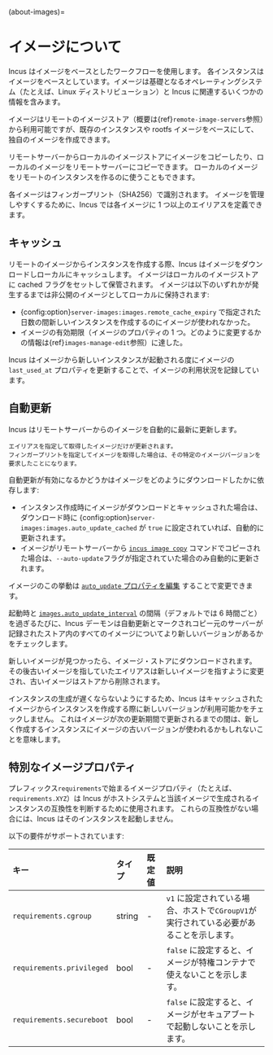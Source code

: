 (about-images)=
# イメージについて

Incus はイメージをベースとしたワークフローを使用します。
各インスタンスはイメージをベースとしています。イメージは基礎となるオペレーティングシステム（たとえば、Linux ディストリビューション）と Incus に関連するいくつかの情報を含みます。

イメージはリモートのイメージストア（概要は{ref}`remote-image-servers`参照）から利用可能ですが、既存のインスタンスや rootfs イメージをベースにして、独自のイメージを作成できます。

リモートサーバーからローカルのイメージストアにイメージをコピーしたり、ローカルのイメージをリモートサーバーにコピーできます。
ローカルのイメージをリモートのインスタンスを作るのに使うこともできます。

各イメージはフィンガープリント（SHA256）で識別されます。
イメージを管理しやすくするために、Incus では各イメージに 1 つ以上のエイリアスを定義できます。

## キャッシュ

リモートのイメージからインスタンスを作成する際、Incus はイメージをダウンロードしローカルにキャッシュします。
イメージはローカルのイメージストアに cached フラグをセットして保管されます。
イメージは以下のいずれかが発生するまでは非公開のイメージとしてローカルに保持されます:

- {config:option}`server-images:images.remote_cache_expiry` で指定された日数の間新しいインスタンスを作成するのにイメージが使われなかった。
- イメージの有効期限（イメージのプロパティの 1 つ。どのように変更するかの情報は{ref}`images-manage-edit`参照）に達した。

Incus はイメージから新しいインスタンスが起動される度にイメージの `last_used_at` プロパティを更新することで、イメージの利用状況を記録しています。

## 自動更新

Incus はリモートサーバーからのイメージを自動的に最新に更新します。

```{note}
エイリアスを指定して取得したイメージだけが更新されます。
フィンガープリントを指定してイメージを取得した場合は、その特定のイメージバージョンを要求したことになります。
```

自動更新が有効になるかどうかはイメージをどのようにダウンロードしたかに依存します:

- インスタンス作成時にイメージがダウンロードとキャッシュされた場合は、ダウンロード時に {config:option}`server-images:images.auto_update_cached` が `true` に設定されていれば、自動的に更新されます。
- イメージがリモートサーバーから [`incus image copy`](incus_image_copy.md) コマンドでコピーされた場合は、`--auto-update`フラグが指定されていた場合のみ自動的に更新されます。

イメージのこの挙動は [`auto_update` プロパティを編集](images-manage-edit) することで変更できます。

起動時と [`images.auto_update_interval`](server-options-images) の間隔（デフォルトでは 6 時間ごと）を過ぎるたびに、Incus デーモンは自動更新とマークされコピー元のサーバーが記録されたストア内のすべてのイメージについてより新しいバージョンがあるかをチェックします。

新しいイメージが見つかったら、イメージ・ストアにダウンロードされます。
その後古いイメージを指していたエイリアスは新しいイメージを指すように変更され、古いイメージはストアから削除されます。

インスタンスの生成が遅くならないようにするため、Incus はキャッシュされたイメージからインスタンスを作成する際に新しいバージョンが利用可能かをチェックしません。
これはイメージが次の更新期間で更新されるまでの間は、新しく作成するインスタンスにイメージの古いバージョンが使われるかもしれないことを意味します。

## 特別なイメージプロパティ

プレフィックス`requirements`で始まるイメージプロパティ（たとえば、`requirements.XYZ`）は Incus がホストシステムと当該イメージで生成されるインスタンスの互換性を判断するために使用されます。
これらの互換性がない場合には、Incus はそのインスタンスを起動しません。

以下の要件がサポートされています:

キー                      | タイプ | 既定値  | 説明
:--                       | :---   | :------ | :----------
`requirements.cgroup`     | string | -       | `v1` に設定されている場合、ホストで`CGroupV1`が実行されている必要があることを示します。
`requirements.privileged` | bool   | -       | `false` に設定すると、イメージが特権コンテナで使えないことを示します。
`requirements.secureboot` | bool   | -       | `false` に設定すると、イメージがセキュアブートで起動しないことを示します。
